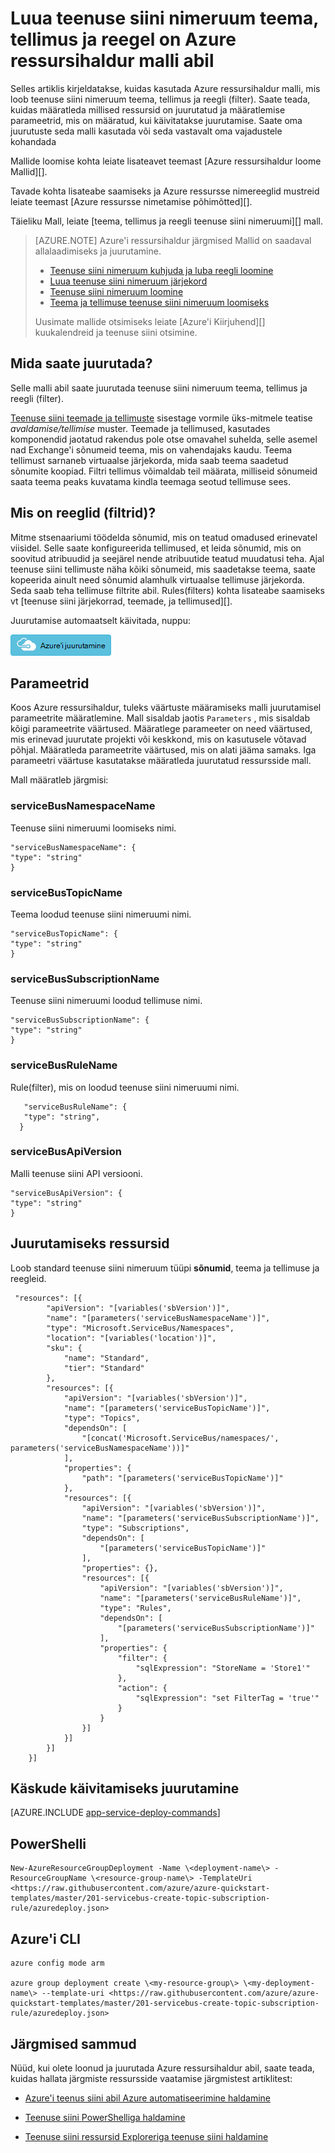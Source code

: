 <properties
    pageTitle="Luua teenuse siini nimeruum teema, tellimus ja reegel on Azure ressursihaldur malli abil | Microsoft Azure'i"
    description="Luua teenuse siini nimeruum teema, tellimus ja reegli Azure'i ressursihaldur malli abil"
    services="service-bus"
    documentationCenter=".net"
    authors="ShubhaVijayasarathy"
    manager="timlt"
    editor=""/>

<tags
    ms.service="service-bus"
    ms.devlang="tbd"
    ms.topic="article"
    ms.tgt_pltfrm="dotnet"
    ms.workload="na"
    ms.date="10/25/2016"
    ms.author="ShubhaVijayasarathy"/>

# <a name="create-a-service-bus-namespace-with-topic-subscription-and-rule-using-an-azure-resource-manager-template"></a>Luua teenuse siini nimeruum teema, tellimus ja reegel on Azure ressursihaldur malli abil

Selles artiklis kirjeldatakse, kuidas kasutada Azure ressursihaldur malli, mis loob teenuse siini nimeruum teema, tellimus ja reegli (filter). Saate teada, kuidas määratleda millised ressursid on juurutatud ja määratlemise parameetrid, mis on määratud, kui käivitatakse juurutamise. Saate oma juurutuste seda malli kasutada või seda vastavalt oma vajadustele kohandada

Mallide loomise kohta leiate lisateavet teemast [Azure ressursihaldur loome Mallid][].

Tavade kohta lisateabe saamiseks ja Azure ressursse nimereeglid mustreid leiate teemast [Azure ressursse nimetamise põhimõtted][].

Täieliku Mall, leiate [teema, tellimus ja reegli teenuse siini nimeruumi][] mall.

>[AZURE.NOTE] Azure'i ressursihaldur järgmised Mallid on saadaval allalaadimiseks ja juurutamine.
>
>-    [Teenuse siini nimeruum kuhjuda ja luba reegli loomine](service-bus-resource-manager-namespace-auth-rule.md)
>-    [Luua teenuse siini nimeruum järjekord](service-bus-resource-manager-namespace-queue.md)
>-    [Teenuse siini nimeruum loomine](service-bus-resource-manager-namespace.md)
>-    [Teema ja tellimuse teenuse siini nimeruum loomiseks](service-bus-resource-manager-namespace-topic.md)
>
>Uusimate mallide otsimiseks leiate [Azure'i Kiirjuhend][] kuukalendreid ja teenuse siini otsimine.

## <a name="what-will-you-deploy"></a>Mida saate juurutada?

Selle malli abil saate juurutada teenuse siini nimeruum teema, tellimus ja reegli (filter).

[Teenuse siini teemade ja tellimuste](service-bus-queues-topics-subscriptions.md#topics-and-subscriptions) sisestage vormile üks-mitmele teatise *avaldamise/tellimise* muster. Teemade ja tellimused, kasutades komponendid jaotatud rakendus pole otse omavahel suhelda, selle asemel nad Exchange'i sõnumeid teema, mis on vahendajaks kaudu. Teema tellimust sarnaneb virtuaalse järjekorda, mida saab teema saadetud sõnumite koopiad. Filtri tellimus võimaldab teil määrata, milliseid sõnumeid saata teema peaks kuvatama kindla teemaga seotud tellimuse sees.

## <a name="what-are-rules-filters"></a>Mis on reeglid (filtrid)?

Mitme stsenaariumi töödelda sõnumid, mis on teatud omadused erinevatel viisidel. Selle saate konfigureerida tellimused, et leida sõnumid, mis on soovitud atribuudid ja seejärel nende atribuutide teatud muudatusi teha. Ajal teenuse siini tellimuste näha kõiki sõnumeid, mis saadetakse teema, saate kopeerida ainult need sõnumid alamhulk virtuaalse tellimuse järjekorda. Seda saab teha tellimuse filtrite abil. Rules(filters) kohta lisateabe saamiseks vt [teenuse siini järjekorrad, teemade, ja tellimused][].

Juurutamise automaatselt käivitada, nuppu:

[![Azure'i juurutamine](./media/service-bus-resource-manager-namespace-topic/deploybutton.png)](https://portal.azure.com/#create/Microsoft.Template/uri/https%3A%2F%2Fraw.githubusercontent.com%2FAzure%2Fazure-quickstart-templates%2Fmaster%2F201-servicebus-create-topic-subscription-rule%2Fazuredeploy.json)

## <a name="parameters"></a>Parameetrid

Koos Azure ressursihaldur, tuleks väärtuste määramiseks malli juurutamisel parameetrite määratlemine. Mall sisaldab jaotis `Parameters` , mis sisaldab kõigi parameetrite väärtused. Määratlege parameeter on need väärtused, mis erinevad juurutate projekti või keskkond, mis on kasutusele võtavad põhjal. Määratleda parameetrite väärtused, mis on alati jääma samaks. Iga parameetri väärtuse kasutatakse määratleda juurutatud ressursside mall.

Mall määratleb järgmisi:

### <a name="servicebusnamespacename"></a>serviceBusNamespaceName

Teenuse siini nimeruumi loomiseks nimi.

```
"serviceBusNamespaceName": {
"type": "string"
}
```

### <a name="servicebustopicname"></a>serviceBusTopicName

Teema loodud teenuse siini nimeruumi nimi.

```
"serviceBusTopicName": {
"type": "string"
}
```

### <a name="servicebussubscriptionname"></a>serviceBusSubscriptionName

Teenuse siini nimeruumi loodud tellimuse nimi.

```
"serviceBusSubscriptionName": {
"type": "string"
}
```
### <a name="servicebusrulename"></a>serviceBusRuleName

Rule(filter), mis on loodud teenuse siini nimeruumi nimi.

```
   "serviceBusRuleName": {
   "type": "string",
  }
```
### <a name="servicebusapiversion"></a>serviceBusApiVersion

Malli teenuse siini API versiooni.

```
"serviceBusApiVersion": {
"type": "string"
}
```
## <a name="resources-to-deploy"></a>Juurutamiseks ressursid

Loob standard teenuse siini nimeruum tüüpi **sõnumid**, teema ja tellimuse ja reegleid.

```
 "resources": [{
        "apiVersion": "[variables('sbVersion')]",
        "name": "[parameters('serviceBusNamespaceName')]",
        "type": "Microsoft.ServiceBus/Namespaces",
        "location": "[variables('location')]",
        "sku": {
            "name": "Standard",
            "tier": "Standard"
        },
        "resources": [{
            "apiVersion": "[variables('sbVersion')]",
            "name": "[parameters('serviceBusTopicName')]",
            "type": "Topics",
            "dependsOn": [
                "[concat('Microsoft.ServiceBus/namespaces/', parameters('serviceBusNamespaceName'))]"
            ],
            "properties": {
                "path": "[parameters('serviceBusTopicName')]"
            },
            "resources": [{
                "apiVersion": "[variables('sbVersion')]",
                "name": "[parameters('serviceBusSubscriptionName')]",
                "type": "Subscriptions",
                "dependsOn": [
                    "[parameters('serviceBusTopicName')]"
                ],
                "properties": {},
                "resources": [{
                    "apiVersion": "[variables('sbVersion')]",
                    "name": "[parameters('serviceBusRuleName')]",
                    "type": "Rules",
                    "dependsOn": [
                        "[parameters('serviceBusSubscriptionName')]"
                    ],
                    "properties": {
                        "filter": {
                            "sqlExpression": "StoreName = 'Store1'"
                        },
                        "action": {
                            "sqlExpression": "set FilterTag = 'true'"
                        }
                    }
                }]
            }]
        }]
    }]
```

## <a name="commands-to-run-deployment"></a>Käskude käivitamiseks juurutamine

[AZURE.INCLUDE [app-service-deploy-commands](../../includes/app-service-deploy-commands.md)]

## <a name="powershell"></a>PowerShelli

```
New-AzureResourceGroupDeployment -Name \<deployment-name\> -ResourceGroupName \<resource-group-name\> -TemplateUri <https://raw.githubusercontent.com/azure/azure-quickstart-templates/master/201-servicebus-create-topic-subscription-rule/azuredeploy.json>
```

## <a name="azure-cli"></a>Azure'i CLI

```
azure config mode arm

azure group deployment create \<my-resource-group\> \<my-deployment-name\> --template-uri <https://raw.githubusercontent.com/azure/azure-quickstart-templates/master/201-servicebus-create-topic-subscription-rule/azuredeploy.json>
```

## <a name="next-steps"></a>Järgmised sammud

Nüüd, kui olete loonud ja juurutada Azure ressursihaldur abil, saate teada, kuidas hallata järgmiste ressursside vaatamise järgmistest artiklitest:

- [Azure'i teenus siini abil Azure automatiseerimine haldamine](service-bus-automation-manage.md)
- [Teenuse siini PowerShelliga haldamine](service-bus-powershell-how-to-provision.md)
- [Teenuse siini ressursid Exploreriga teenuse siini haldamine](https://code.msdn.microsoft.com/Service-Bus-Explorer-f2abca5a)


  [Azure'i ressursihaldur mallide koostamine]: ../resource-group-authoring-templates.md
  [Azure'i Kiirjuhend Mallid]: https://azure.microsoft.com/documentation/templates/?term=service+bus
  [Learn more about Service Bus topics and subscriptions]: service-bus-queues-topics-subscriptions.md
  [Using Azure PowerShell with Azure Resource Manager]: ../powershell-azure-resource-manager.md
  [Using the Azure CLI for Mac, Linux, and Windows with Azure Resource Management]: ../xplat-cli-azure-resource-manager.md
  [Azure'i ressursid nimetamise põhimõtted]: https://azure.microsoft.com/en-us/documentation/articles/guidance-naming-conventions/
  [Teenuse siini nimeruum teema, tellimus ja reegel]: https://github.com/Azure/azure-quickstart-templates/blob/master/201-servicebus-create-topic-subscription-rule/
  [Teenuse siini järjekorrad, teemasid ja tellimused]:service-bus-queues-topics-subscriptions.md
  
